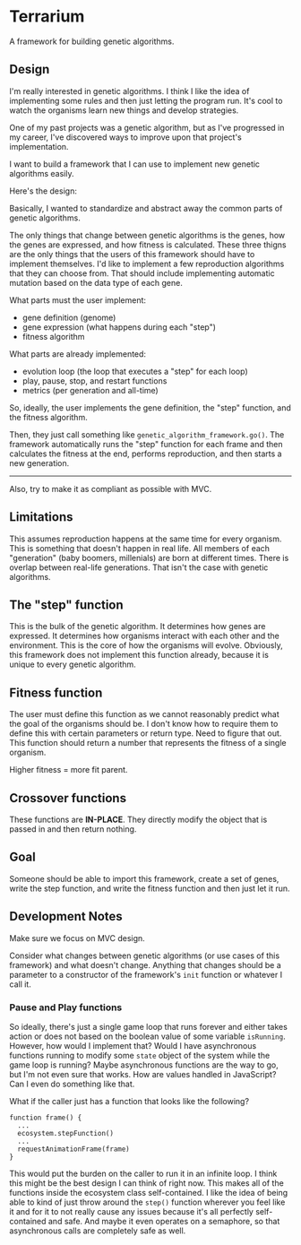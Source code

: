 # Terrarium

A framework for building genetic algorithms.

## Design

I'm really interested in genetic algorithms. I think I like the idea of implementing some rules and then
just letting the program run. It's cool to watch the organisms learn new things and develop strategies.

One of my past projects was a genetic algorithm, but as I've progressed in my career, I've discovered
ways to improve upon that project's implementation.

I want to build a framework that I can use to implement new genetic algorithms easily.

Here's the design:

Basically, I wanted to standardize and abstract away the common parts of genetic algorithms.

The only things that change between genetic algorithms is the genes, how the genes are expressed, and
how fitness is calculated. These three thigns are the only things that the users of this framework
should have to implement themselves. I'd like to implement a few reproduction algorithms that they can 
choose from. That should include implementing automatic mutation based on the data type of each gene.

What parts must the user implement:
- gene definition (genome)
- gene expression (what happens during each "step")
- fitness algorithm

What parts are already implemented:
- evolution loop (the loop that executes a "step" for each loop)
- play, pause, stop, and restart functions
- metrics (per generation and all-time)

So, ideally, the user implements the gene definition, the "step" function, and the fitness algorithm.

Then, they just call something like `genetic_algorithm_framework.go()`. The framework automatically
runs the "step" function for each frame and then calculates the fitness at the end, performs reproduction,
and then starts a new generation.

---

Also, try to make it as compliant as possible with MVC.

## Limitations

This assumes reproduction happens at the same time for every organism. This is something that doesn't 
happen in real life. All members of each "generation" (baby boomers, millenials) are born at different
times. There is overlap between real-life generations. That isn't the case with genetic algorithms.

## The "step" function

This is the bulk of the genetic algorithm. It determines how genes are expressed. It determines how 
organisms interact with each other and the environment. This is the core of how the organisms will 
evolve. Obviously, this framework does not implement this function already, because it is unique to 
every genetic algorithm.

## Fitness function

The user must define this function as we cannot reasonably predict what the goal of the organisms
should be. I don't know how to require them to define this with certain parameters or return type.
Need to figure that out. This function should return a number that represents the fitness of a 
single organism.

Higher fitness = more fit parent.

## Crossover functions

These functions are **IN-PLACE**. They directly modify the object that is passed in and then return
nothing.

## Goal

Someone should be able to import this framework, create a set of genes, write the step function, and 
write the fitness function and then just let it run.

## Development Notes

Make sure we focus on MVC design.

Consider what changes between genetic algorithms (or use cases of this framework) and what doesn't 
change. Anything that changes should be a parameter to a constructor of the framework's `init` 
function or whatever I call it.

### Pause and Play functions

So ideally, there's just a single game loop that runs forever and either takes action or does not
based on the boolean value of some variable `isRunning`. However, how would I implement that? 
Would I have asynchronous functions running to modify some `state` object of the system while the
game loop is running? Maybe asynchronous functions are the way to go, but I'm not even sure that 
works. How are values handled in JavaScript? Can I even do something like that.

What if the caller just has a function that looks like the following?
```
function frame() {
  ...
  ecosystem.stepFunction()
  ...
  requestAnimationFrame(frame)
}
```

This would put the burden on the caller to run it in an infinite loop. I think this might be the 
best design I can think of right now. This makes all of the functions inside the ecosystem class 
self-contained. I like the idea of being able to kind of just throw around the `step()` function
wherever you feel like it and for it to not really cause any issues because it's all perfectly
self-contained and safe. And maybe it even operates on a semaphore, so that asynchronous calls 
are completely safe as well.
